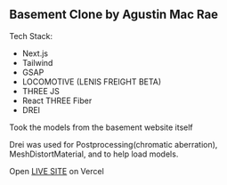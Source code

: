 ## Basement Clone by Agustin Mac Rae

Tech Stack:  
- Next.js  
- Tailwind  
- GSAP
- LOCOMOTIVE (LENIS FREIGHT BETA)
- THREE JS
- React THREE Fiber
- DREI

Took the models from the basement website itself

Drei was used for Postprocessing(chromatic aberration), MeshDistortMaterial, and to help load models.

Open [LIVE SITE](https://basement-clone-vals.vercel.app/) on Vercel




